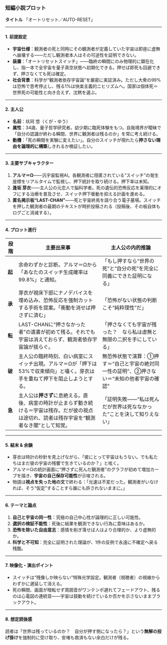 ### 短編小説プロット
**タイトル**
「オートリセット／AUTO-RESET」

---

#### 1. 前提設定
- **宇宙仕様**：観測者の死と同時にその観測者が定義していた宇宙は即座に虚無へ崩壊する――ただし観測者本人はその可逆性を証明できない。
- **装置**：「オートリセットスイッチ」——臨終の瞬間にのみ物理的に顕在化し、指一本で全宇宙を量子真空状態へ初期化できる。押せば即死も回避できず、押さなくても死は確定。
- **社会背景**：科学が“観測者依存宇宙論”を厳密に実証済み。ただし大衆の99%は恐怖で思考停止し、残る1%は快楽主義的ニヒリズムへ。国家は個体死＝世界死の可能性と向き合えず、沈黙を選ぶ。

---

#### 2. 主人公
- **名前**：玖珂 悠（くが・ゆう）
- **属性**：34歳、量子哲学研究者。幼少期に臨死体験をもつ。自我境界が曖昧で「自分の認識が終わる瞬間、世界に観測者は残るのか」を常に考え続ける。
- **動機**：「死の瞬間を実験に変えたい」。自分のスイッチが現れたら**押さない理由を論理的に構築**しきれるか検証したい。

---

#### 3. 主要サブキャラクター
1. **アルマ＝Ω**——汎宇宙監視AI。各観測者に隠匿されている“スイッチ”の発生座標をリアルタイムで監視し、押下統計を取り続ける。押下率は未知。
2. **逢坂 芽衣**——主人公の元恋人で脳科学者。死の遺伝的恐怖反応を薬理的にオフにする治療を普及させ、スイッチ押下衝動を抑える計画を進める。
3. **匿名掲示板“LAST-CHAN”**——死と宇宙終焉を語り合う電子墓場。スイッチを押した観測者の最期のテキストが時折投稿される（投稿後、その板自体もログごと消滅する）。

---

#### 4. プロット進行

| 段階 | 主要出来事 | 主人公の内的推論 |
|---|---|---|
| **起** | 余命わずかと診断。アルマ＝Ωから「あなたのスイッチ生成確率は99.8%」と通知。 |「もし押すなら“世界の死”と“自分の死”を完全に同義にできた証明になる」 |
| **承** | 芽衣が視床下部にナノデバイスを埋め込み、恐怖反応を強制カットする手術を提案。「衝動を消せば押さずに済む」 |「恐怖がない状態の判断こそ“純粋理性”だ」 |
| **転** | LAST-CHANに“押さなかった者”の遺書が初めて残る。それでも宇宙は消えておらず、観測者依存宇宙論が揺らぐ。 |「押さなくても宇宙が残った？　なら私は虚無と無限の二択を手にしている」 |
| **破** | 主人公の臨終時刻、白い病室にスイッチ出現。アルマ＝Ωが「押下は53%で収束傾向」と囁く。芽衣は手を重ねて押下を阻止しようとする。| 無恐怖状態で演算：①押す＝“自己と宇宙の絶対同一性の証明”、②押さない＝“未知の他者宇宙の確認” |
| **急** | 主人公は**押さず**に息絶える。直後、病室の時計が止まらず動き続ける＝宇宙は残存。だが彼の視点は途切れ、読者は残存宇宙を“観測者なき闇”として知覚。| 「証明失敗——“私は死んだが世界は死ななかった”ことを決して知りえない」 |

---

#### 5. 結末 & 余韻
- 芽衣は時計の秒針を見上げながら、「彼にとって宇宙はもうない。でも私たちはまだ彼の宇宙の残響で生きているのか？」と呟く。
- アルマ＝Ωの統計画面に“押さずに死んだ観測者”のグラフが初めて増加カーブを描き、**宇宙の自己保存可能性**が示唆される。
- 物語は**視点を失った地の文**で終わる：「光速は不変だった。観測者がいなければ、そう“仮定”することすら誰にも許されないままに。」

---

#### 6. テーマと論点
1. **自己と宇宙の同一性**：究極の自己中心性が論理的に正しい可能性。
2. **選択の検証不能性**：死後に結果を観測できない行為に意味はあるか。
3. **恐怖を除いた自由意志**：感情を削ぎ落せば人はより合理的か、より虚無的か。
4. **科学と不可知**：完全に証明された理論が、1件の反例で永遠に不確定へ戻る残酷。

---

#### 7. 映像化・演出ポイント
- スイッチは“残像しか映らない”特殊光学設定。観測者（視聴者）の視線からわずかに遅延して消える。
- 死の瞬間、画面が暗転せず周囲音がワンテンポ遅れてフェードアウト、残るのは心電図の連続音——宇宙は鼓動を続けているか否かを示さないままブラックアウト。

---

#### 8. 想定読後感
読者は「世界は残っているのか？　自分が押す側になったら？」という**無解の投げ掛け**を強制的に受け取り、安堵も救済もない余白だけが残る。